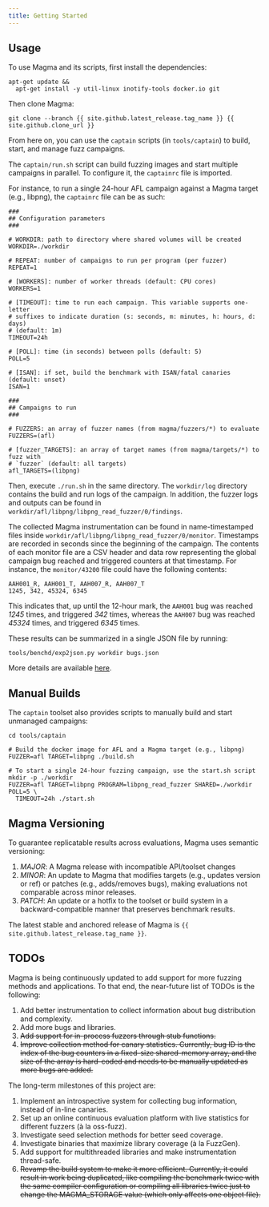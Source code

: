 ```yaml
---
title: Getting Started
---
```


## Usage

To use Magma and its scripts, first install the dependencies:
```
apt-get update &&
  apt-get install -y util-linux inotify-tools docker.io git
```

Then clone Magma:
```
git clone --branch {{ site.github.latest_release.tag_name }} {{ site.github.clone_url }}
```

From here on, you can use the `captain` scripts (in `tools/captain`) to build,
start, and manage fuzz campaigns.

The `captain/run.sh` script can build fuzzing images and start multiple
campaigns in parallel. To configure it, the `captainrc` file is imported.

For instance, to run a single 24-hour AFL campaign against a Magma target (e.g.,
libpng), the `captainrc` file can be as such:
```
###
## Configuration parameters
###

# WORKDIR: path to directory where shared volumes will be created
WORKDIR=./workdir

# REPEAT: number of campaigns to run per program (per fuzzer)
REPEAT=1

# [WORKERS]: number of worker threads (default: CPU cores)
WORKERS=1

# [TIMEOUT]: time to run each campaign. This variable supports one-letter
# suffixes to indicate duration (s: seconds, m: minutes, h: hours, d: days)
# (default: 1m)
TIMEOUT=24h

# [POLL]: time (in seconds) between polls (default: 5)
POLL=5

# [ISAN]: if set, build the benchmark with ISAN/fatal canaries (default: unset)
ISAN=1

###
## Campaigns to run
###

# FUZZERS: an array of fuzzer names (from magma/fuzzers/*) to evaluate
FUZZERS=(afl)

# [fuzzer_TARGETS]: an array of target names (from magma/targets/*) to fuzz with
# `fuzzer` (default: all targets)
afl_TARGETS=(libpng)
```

Then, execute `./run.sh` in the same directory. The `workdir/log` directory
contains the build and run logs of the campaign. In addition, the fuzzer logs
and outputs can be found in `workdir/afl/libpng/libpng_read_fuzzer/0/findings`.

The collected Magma instrumentation can be found in name-timestamped files
inside `workdir/afl/libpng/libpng_read_fuzzer/0/monitor`. Timestamps are
recorded in seconds since the beginning of the campaign. The contents of each
monitor file are a CSV header and data row representing the global campaign bug
reached and triggered counters at that timestamp. For instance, the
`monitor/43200` file could have the following contents:
```
AAH001_R, AAH001_T, AAH007_R, AAH007_T
1245, 342, 45324, 6345
```

This indicates that, up until the 12-hour mark, the `AAH001` bug was reached
*1245* times, and triggered *342* times, whereas the `AAH007` bug was reached
*45324* times, and triggered *6345* times.

These results can be summarized in a single JSON file by running:
```
tools/benchd/exp2json.py workdir bugs.json
```
More details are available [here](technical.md#exp2jsonpy).

## Manual Builds

The `captain` toolset also provides scripts to manually build and start
unmanaged campaigns:
```
cd tools/captain

# Build the docker image for AFL and a Magma target (e.g., libpng)
FUZZER=afl TARGET=libpng ./build.sh

# To start a single 24-hour fuzzing campaign, use the start.sh script
mkdir -p ./workdir
FUZZER=afl TARGET=libpng PROGRAM=libpng_read_fuzzer SHARED=./workdir POLL=5 \
  TIMEOUT=24h ./start.sh
```

## Magma Versioning

To guarantee replicatable results across evaluations, Magma uses semantic
versioning:

1. *MAJOR*: A Magma release with incompatible API/toolset changes
1. *MINOR*: An update to Magma that modifies targets (e.g., updates version or
   ref) or patches (e.g., adds/removes bugs), making evaluations not comparable
   across minor releases.
1. *PATCH*: An update or a hotfix to the toolset or build system in a
   backward-compatible manner that preserves benchmark results.

The latest stable and anchored release of Magma is `{{ site.github.latest_release.tag_name }}`.

## TODOs

Magma is being continuously updated to add support for more fuzzing methods and
applications. To that end, the near-future list of TODOs is the following:

1. Add better instrumentation to collect information about bug distribution and
   complexity.
1. Add more bugs and libraries.
1. ~~Add support for in-process fuzzers through stub functions.~~
1. ~~Improve collection method for canary statistics. Currently, bug ID is the
   index of the bug counters in a fixed-size shared-memory array, and the size
   of the array is hard-coded and needs to be manually updated as more bugs are
   added.~~

The long-term milestones of this project are:

1. Implement an introspective system for collecting bug information, instead of
   in-line canaries.
1. Set up an online continuous evaluation platform with live statistics for
   different fuzzers (à la oss-fuzz).
1. Investigate seed selection methods for better seed coverage.
1. Investigate binaries that maximize library coverage (à la FuzzGen).
1. Add support for multithreaded libraries and make instrumentation thread-safe.
1. ~~Revamp the build system to make it more efficient. Currently, it could result
   in work being duplicated, like compiling the benchmark twice with the same
   compiler configuration or compiling all libraries twice just to change the
   MAGMA_STORAGE value (which only affects one object file).~~
